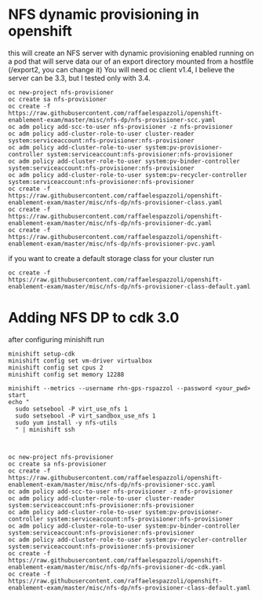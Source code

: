 # NFS dynamic provisioning in openshift

this will create an NFS server with dynamic provisioning enabled running on a pod that will serve data our of an export directory mounted from a hostfile (/export2, you can change it)
You will need oc client v1.4, I believe the server can be 3.3, but I tested only with 3.4. 

```
oc new-project nfs-provisioner
oc create sa nfs-provisioner
oc create -f https://raw.githubusercontent.com/raffaelespazzoli/openshift-enablement-exam/master/misc/nfs-dp/nfs-provisioner-scc.yaml
oc adm policy add-scc-to-user nfs-provisioner -z nfs-provisioner
oc adm policy add-cluster-role-to-user cluster-reader system:serviceaccount:nfs-provisioner:nfs-provisioner
oc adm policy add-cluster-role-to-user system:pv-provisioner-controller system:serviceaccount:nfs-provisioner:nfs-provisioner
oc adm policy add-cluster-role-to-user system:pv-binder-controller system:serviceaccount:nfs-provisioner:nfs-provisioner
oc adm policy add-cluster-role-to-user system:pv-recycler-controller system:serviceaccount:nfs-provisioner:nfs-provisioner
oc create -f https://raw.githubusercontent.com/raffaelespazzoli/openshift-enablement-exam/master/misc/nfs-dp/nfs-provisioner-class.yaml
oc create -f https://raw.githubusercontent.com/raffaelespazzoli/openshift-enablement-exam/master/misc/nfs-dp/nfs-provisioner-dc.yaml
oc create -f https://raw.githubusercontent.com/raffaelespazzoli/openshift-enablement-exam/master/misc/nfs-dp/nfs-provisioner-pvc.yaml
```

if you want to create a default storage class for your cluster run
```
oc create -f https://raw.githubusercontent.com/raffaelespazzoli/openshift-enablement-exam/master/misc/nfs-dp/nfs-provisioner-class-default.yaml
```

# Adding NFS DP to cdk 3.0

after configuring minishift run
```
minishift setup-cdk
minishift config set vm-driver virtualbox
minishift config set cpus 2
minishift config set memory 12288

minishift --metrics --username rhn-gps-rspazzol --password <your_pwd> start
echo "
  sudo setsebool -P virt_use_nfs 1
  sudo setsebool -P virt_sandbox_use_nfs 1
  sudo yum install -y nfs-utils
  " | minishift ssh



```
```
oc new-project nfs-provisioner
oc create sa nfs-provisioner
oc create -f https://raw.githubusercontent.com/raffaelespazzoli/openshift-enablement-exam/master/misc/nfs-dp/nfs-provisioner-scc.yaml
oc adm policy add-scc-to-user nfs-provisioner -z nfs-provisioner
oc adm policy add-cluster-role-to-user cluster-reader system:serviceaccount:nfs-provisioner:nfs-provisioner
oc adm policy add-cluster-role-to-user system:pv-provisioner-controller system:serviceaccount:nfs-provisioner:nfs-provisioner
oc adm policy add-cluster-role-to-user system:pv-binder-controller system:serviceaccount:nfs-provisioner:nfs-provisioner
oc adm policy add-cluster-role-to-user system:pv-recycler-controller system:serviceaccount:nfs-provisioner:nfs-provisioner
oc create -f https://raw.githubusercontent.com/raffaelespazzoli/openshift-enablement-exam/master/misc/nfs-dp/nfs-provisioner-dc-cdk.yaml
oc create -f https://raw.githubusercontent.com/raffaelespazzoli/openshift-enablement-exam/master/misc/nfs-dp/nfs-provisioner-class-default.yaml
```

